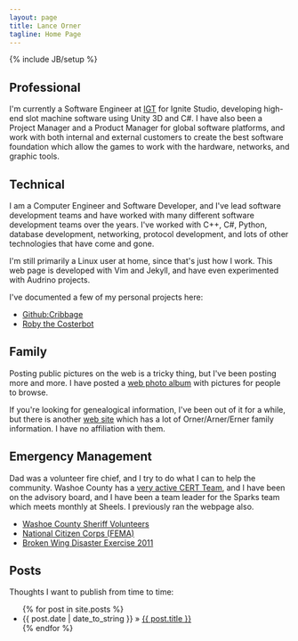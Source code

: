 ```yaml
---
layout: page
title: Lance Orner 
tagline: Home Page
---
```

{% include JB/setup %}

## Professional

I'm currently a Software Engineer at [IGT](http://www.igt.com) for
Ignite Studio, developing high-end slot machine software using Unity 3D
and C#.  I have also been a Project Manager and a Product Manager for
global software platforms, and work with both internal and external
customers to create the best software foundation which allow the games
to work with the hardware, networks, and graphic tools. 

## Technical

I am a Computer Engineer and Software Developer, and I've lead
software development teams and have worked with many different
software development teams over the years.  I've worked with C++, C#,
Python, database development, networking, protocol development, and
lots of other technologies that have come and gone.

I'm still primarily a Linux user at home, since that's just how I
work.  This web page is developed with Vim and Jekyll, and have even
experimented with Audrino projects. 

I've documented a few of my personal projects here:

* [Github:Cribbage](https://github.com/lanceorner/Cribbage.cpp)
* [Roby the Costerbot](http://orner.net/robycosterbot)

## Family

Posting public pictures on the web is a tricky thing, but I've been
posting more and more.  I have posted a [web photo
album](http://orner.ent/albums) with pictures for people to
browse.

If you're looking for genealogical information, I've been out of it
for a while, but there is another [web
site](http://www.kinfolks.info/) which has a lot of Orner/Arner/Erner
family information. I have no affiliation with them.

## Emergency Management

Dad was a volunteer fire chief, and I try to do what I can to help the
community.  Washoe County has a [very active CERT
Team](http://wcsovolunteer.org), and I have been on the advisory
board, and I have been a team leader for the Sparks team which meets
monthly at Sheels.  I previously ran the webpage also.

* [Washoe County Sheriff Volunteers](http://wcsovolunteer.org)
* [National Citizen Corps (FEMA)](http://www.citizencorps.gov/)
* [Broken Wing Disaster Exercise 2011](http://wcsovolunteer.org/archives/157)
    
## Posts

Thoughts I want to publish from time to time:

<ul class="posts">
  {% for post in site.posts %}
    <li><span>{{ post.date | date_to_string }}</span> &raquo; <a href="{{ BASE_PATH }}{{ post.url }}">{{ post.title }}</a></li>
  {% endfor %}
</ul>


